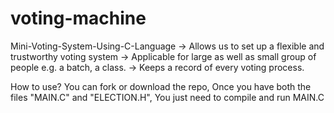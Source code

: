 # voting-machine
Mini-Voting-System-Using-C-Language
-> Allows us to set up a flexible and trustworthy voting system
-> Applicable for large as well as small group of people e.g. a batch, a class.
-> Keeps a record of  every voting process.



How to use?
You can fork or download the repo, Once you have both the files "MAIN.C" and "ELECTION.H", You just need to compile and run MAIN.C
